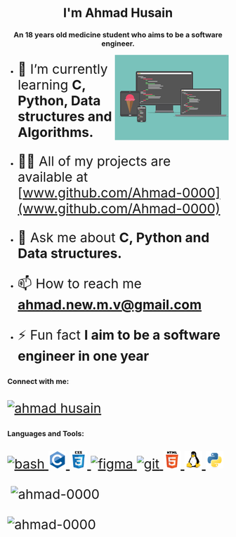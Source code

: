<style>
    p {
      font-size: 30px;
    }
</style>
<h1 align="center">I'm Ahmad Husain</h1>
<h3 align="center">An 18 years old medicine student who aims to be a software engineer.</h3>
<img src="https://github.com/Ahmad-0000/alx-low_level_programming/blob/master/download%20(1).png" align="right" alt="Coding image." />

- 🌱 I’m currently learning **C, Python, Data structures and Algorithms.**

- 👨‍💻 All of my projects are available at [www.github.com/Ahmad-0000](www.github.com/Ahmad-0000)

- 💬 Ask me about **C, Python and Data structures.**

- 📫 How to reach me **ahmad.new.m.v@gmail.com**

- ⚡ Fun fact **I aim to be a software engineer in one year**

<h3 align="left">Connect with me:</h3>
<p align="left">
<a href="https://www.linkedin.com/in/ahmad-husain-029058289/" target="blank"><img align="center" src="https://raw.githubusercontent.com/rahuldkjain/github-profile-readme-generator/master/src/images/icons/Social/linked-in-alt.svg" alt="ahmad husain" height="30" width="40" /></a>
</p>

<h3 align="left">Languages and Tools:</h3>
<p align="left"> <a href="https://www.gnu.org/software/bash/" target="_blank" rel="noreferrer"> <img src="https://www.vectorlogo.zone/logos/gnu_bash/gnu_bash-icon.svg" alt="bash" width="40" height="40"/> </a> <a href="https://www.cprogramming.com/" target="_blank" rel="noreferrer"> <img src="https://raw.githubusercontent.com/devicons/devicon/master/icons/c/c-original.svg" alt="c" width="40" height="40"/> </a> <a href="https://www.w3schools.com/css/" target="_blank" rel="noreferrer"> <img src="https://raw.githubusercontent.com/devicons/devicon/master/icons/css3/css3-original-wordmark.svg" alt="css3" width="40" height="40"/> </a> <a href="https://www.figma.com/" target="_blank" rel="noreferrer"> <img src="https://www.vectorlogo.zone/logos/figma/figma-icon.svg" alt="figma" width="40" height="40"/> </a> <a href="https://git-scm.com/" target="_blank" rel="noreferrer"> <img src="https://www.vectorlogo.zone/logos/git-scm/git-scm-icon.svg" alt="git" width="40" height="40"/> </a> <a href="https://www.w3.org/html/" target="_blank" rel="noreferrer"> <img src="https://raw.githubusercontent.com/devicons/devicon/master/icons/html5/html5-original-wordmark.svg" alt="html5" width="40" height="40"/> </a> <a href="https://www.linux.org/" target="_blank" rel="noreferrer"> <img src="https://raw.githubusercontent.com/devicons/devicon/master/icons/linux/linux-original.svg" alt="linux" width="40" height="40"/> </a> <a href="https://www.python.org" target="_blank" rel="noreferrer"> <img src="https://raw.githubusercontent.com/devicons/devicon/master/icons/python/python-original.svg" alt="python" width="40" height="40"/> </a> </p>

<p>&nbsp;<img align="center" src="https://github-readme-stats.vercel.app/api?username=ahmad-0000&show_icons=true&locale=en" alt="ahmad-0000" /></p>

<p><img align="center" src="https://github-readme-streak-stats.herokuapp.com/?user=ahmad-0000&" alt="ahmad-0000" /></p>
